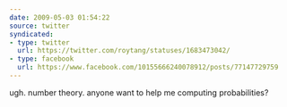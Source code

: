 ```yaml
---
date: 2009-05-03 01:54:22
source: twitter
syndicated:
- type: twitter
  url: https://twitter.com/roytang/statuses/1683473042/
- type: facebook
  url: https://www.facebook.com/10155666240078912/posts/77147729759
---
```


ugh. number theory. anyone want to help me computing probabilities?